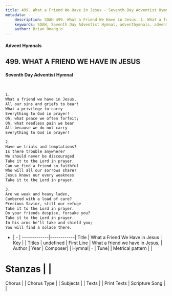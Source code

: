 ```yaml
---
title: 499. What a Friend We Have in Jesus - Seventh Day Adventist Hymnal
metadata:
    description: SDAH 499. What a Friend We Have in Jesus. 1. What a friend we have in Jesus, All our sins and griefs to bear! What a privilege to carry Everything to God in prayer! Oh, what peace we often forfeit; Oh, what needless pain we bear All because we do not carry Everything to God in prayer!
    keywords: SDAH, Seventh Day Adventist Hymnal, adventhymnals, advent hymnals, What a Friend We Have in Jesus, What a friend we have in Jesus, 
    author: Brian Onang'o
---
```


#### Advent Hymnals
## 499. WHAT A FRIEND WE HAVE IN JESUS
#### Seventh Day Adventist Hymnal

```txt


1.
What a friend we have in Jesus,
All our sins and griefs to bear!
What a privilege to carry
Everything to God in prayer!
Oh, what peace we often forfeit;
Oh, what needless pain we bear
All because we do not carry
Everything to God in prayer!

2.
Have we trials and temptations?
Is there trouble anywhere?
We should never be discouraged
Take it to the Lord in prayer.
Can we find a friend so faithful
Who will all our sorrows share?
Jesus knows our every weakness
Take it to the Lord in prayer.

3.
Are we weak and heavy laden,
Cumbered with a load of care?
Precious Savior, still our refuge
Take it to the Lord in prayer.
Do your friends despise, forsake you?
Take it to the Lord in prayer.
In his arms he’ll take and shield you;
You will find a solace there.


```

- |   -  |
-------------|------------|
Title | What a Friend We Have in Jesus |
Key |  |
Titles | undefined |
First Line | What a friend we have in Jesus, |
Author | 
Year | 
Composer|  |
Hymnal|  - |
Tune|  |
Metrical pattern | |
# Stanzas |  |
Chorus |  |
Chorus Type |  |
Subjects |  |
Texts |  |
Print Texts | 
Scripture Song |  |
  
